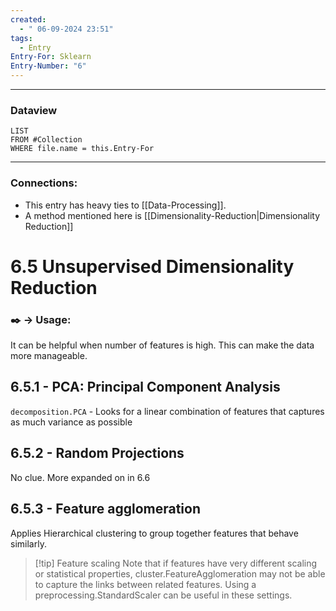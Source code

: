 ```yaml
---
created:
  - " 06-09-2024 23:51"
tags:
  - Entry
Entry-For: Sklearn
Entry-Number: "6"
---
```


---
### Dataview
```dataview
LIST
FROM #Collection
WHERE file.name = this.Entry-For
```
---

### Connections:
- This entry has heavy ties to [[Data-Processing]]. 
- A method mentioned here is [[Dimensionality-Reduction|Dimensionality Reduction]]


# 6.5 Unsupervised Dimensionality Reduction
### ✒️ -> Usage:
It can be helpful when number of features is high. This can make the data more manageable. 

## 6.5.1 - PCA: Principal Component Analysis
`decomposition.PCA` - Looks for a linear combination of features that captures as much variance as possible

## 6.5.2 - Random Projections
No clue. 
More expanded on in 6.6

## 6.5.3 - Feature agglomeration
Applies Hierarchical clustering to group together features that behave similarly.

> [!tip] Feature scaling
> Note that if features have very different scaling or statistical properties, cluster.FeatureAgglomeration may not be able to capture the links between related features. Using a preprocessing.StandardScaler can be useful in these settings.













